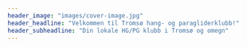 ```yaml
---
header_image: "images/cover-image.jpg"
header_headline: "Velkommen til Tromsø hang- og paragliderklubb!"
header_subheadline: "Din lokale HG/PG klubb i Tromsø og omegn"
---
```

